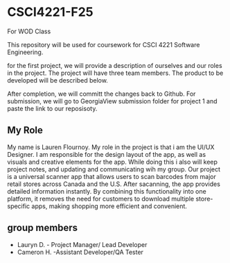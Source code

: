 # CSCI4221-F25
For WOD Class

This repository will be used for coursework for CSCI 4221 Software Engineering.

for the first project, we will provide a description of ourselves and our roles in the project. The project will have three team members. The product to be developed will be described below. 

After completion, we will committ the changes back to Github. For submission, we will go to GeorgiaView submission folder for project 1 and paste the link to our reposisoty.

## My Role
My name is Lauren Flournoy. My role in the project is that i am the UI/UX Designer. I am responsible for the design layout of the app, as well as visuals and creative elements for the app. While doing this i also will keep project notes, and updating and communicating wih my group. Our project is a universal scanner app that allows users to scan barcodes from major retail stores across Canada and the U.S. After sacanning, the app provides detailed information instantly. By combining this functionality into one platform, it removes the need for customers to download multiple store-specific apps, making shopping more efficient and convenient. 

## group members
- Lauryn D. - Project Manager/ Lead Developer
- Cameron H. -Assistant Developer/QA Tester
